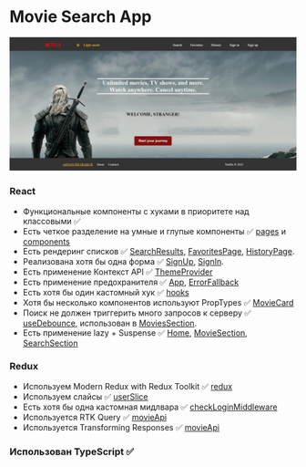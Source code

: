 ﻿# Movie Search App

![](./src/assets/images/Demo.jpg)

### React
- Функциональные компоненты c хуками в приоритете над классовыми ✅
- Есть четкое разделение на умные и глупые компоненты ✅ [pages](./src/pages) и [components](./src/components)
- Есть рендеринг списков ✅ [SearchResults](./src/components/SearchResults/SearchResults.tsx), [FavoritesPage](./src/pages/FavoritesPage/FavoritesPage.tsx), [HistoryPage](./src/pages/HistoryPage/HistoryPage.tsx).
- Реализована хотя бы одна форма ✅ [SignUp](./src/pages/SignUp/SignUp.tsx), [SignIn](./src/pages/SignIn/SignIn.tsx).
- Есть применение Контекст API ✅ [ThemeProvider](./src//components/ThemeProvider.tsx)
- Есть применение предохранителя ✅ [App](./src/App.tsx), [ErrorFallback](./src/components/ErrorFallback/ErrorFallback.tsx)
- Есть хотя бы один кастомный хук ✅ [hooks](./src/hooks/hooks.ts)
- Хотя бы несколько компонентов используют PropTypes ✅ [MovieCard](./src/components/MovieCard//MovieCard.tsx)
- Поиск не должен триггерить много запросов к серверу ✅ [useDebounce](./src/hooks/hooks.ts), использован в [MoviesSection](./src/pages/MoviesSection/MoviesSection.tsx).
- Есть применение lazy + Suspense ✅ [Home](./src/pages/Home/Home.tsx), [MovieSection](./src/pages/MoviesSection/MoviesSection.tsx), [SearchSection](./src/pages/SearchSection/SearchSection.tsx)

### Redux

- Используем Modern Redux with Redux Toolkit ✅ [redux](./src/redux/)
- Используем слайсы ✅ [userSlice](./src/redux/slices/userSlice.ts)
- Есть хотя бы одна кастомная мидлвара ✅ [checkLoginMiddleware](./src/middleware//checkLoginMiddleware.ts)
- Используется RTK Query ✅ [movieApi](./src/redux/api/movieApi.ts)
- Используется Transforming Responses ✅ [movieApi](./src/redux/api/movieApi.ts)


### Использован TypeScript ✅
